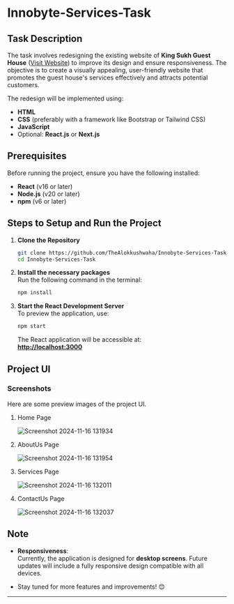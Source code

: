 # Innobyte-Services-Task

## Task Description
The task involves redesigning the existing website of **King Sukh Guest House** ([Visit Website](https://www.kingsukhguesthouse.com/)) to improve its design and ensure responsiveness. The objective is to create a visually appealing, user-friendly website that promotes the guest house's services effectively and attracts potential customers. 

The redesign will be implemented using:
- **HTML**
- **CSS** (preferably with a framework like Bootstrap or Tailwind CSS)
- **JavaScript**
- Optional: **React.js** or **Next.js**


## Prerequisites

Before running the project, ensure you have the following installed:

- **React** (v16 or later)
- **Node.js** (v20 or later)
- **npm** (v6 or later)


## Steps to Setup and Run the Project

1. **Clone the Repository**  
   ```bash
   git clone https://github.com/TheAlokkushwaha/Innobyte-Services-Task
   cd Innobyte-Services-Task
   ```

2. **Install the necessary packages**  
   Run the following command in the terminal:
   ```bash
   npm install
   ```

3. **Start the React Development Server**  
   To preview the application, use:
   ```bash
   npm start
   ```

   The React application will be accessible at:  
   **[http://localhost:3000](http://localhost:3000)**


## Project UI

### Screenshots
Here are some preview images of the project UI. 

1. Home Page
   
    ![Screenshot 2024-11-16 131934](https://github.com/user-attachments/assets/d3ad0650-610a-4b2c-92d3-607dbfe7e157)

2. AboutUs Page

    ![Screenshot 2024-11-16 131954](https://github.com/user-attachments/assets/a63f4931-6610-497f-9d0b-b5f5be58349d)

3. Services Page

    ![Screenshot 2024-11-16 132011](https://github.com/user-attachments/assets/42861f05-07a5-4316-a861-907c9cb44a68)
  
 4. ContactUs Page

    ![Screenshot 2024-11-16 132037](https://github.com/user-attachments/assets/c0b77436-1301-452e-9635-c7566ee43e0f)


## Note
- **Responsiveness**:  
  Currently, the application is designed for **desktop screens**. Future updates will include a fully responsive design compatible with all devices.
  
- Stay tuned for more features and improvements! 😊

---
